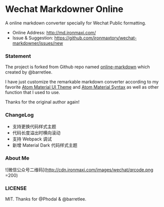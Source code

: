 # Wechat Markdowner Online

A online markdown converter specially for Wechat Public formatting.

- Online Address: <http://md.ironmaxi.com/>
- Issue & Suggestion: <https://github.com/ironmaxtory/wechat-markdowner/issues/new>

### Statement
The project is forked from Github repo named [online-markdown](https://github.com/barretlee/online-markdown) which created by @barretlee.

I have just customize the remarkable markdown converter according to my favorite [Atom Material UI Theme](https://github.com/atom-material/atom-material-ui) and [Atom Material Syntax](https://github.com/atom-material/atom-material-syntax) as well as other function that I used to use.

Thanks for the original author again!

### ChangeLog

- 支持更换代码样式主题
- 代码长度溢出时横向滚动
- 支持 Webpack 调试
- 新增 Material Dark 代码样式主题

### About Me
![微信公众号二维码](http://cdn.ironmaxi.com/images/wechat/qrcode.png =200)

### LICENSE

MIT. Thanks for @Phodal & @barretlee.
